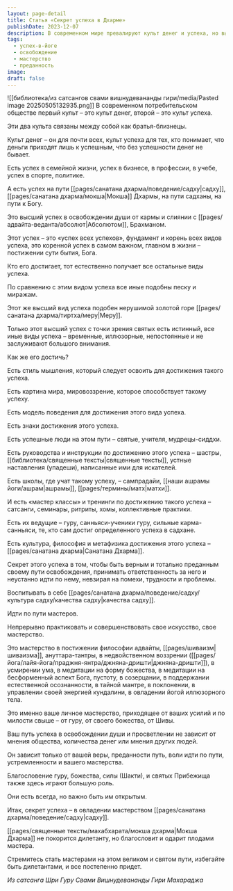 ```yaml
---
layout: page-detail
title: Статья «Секрет успеха в Дхарме»
publishDate: 2023-12-07
description: В современном мире превалируют культ денег и успеха, но высший успех - это освобождение души и слияние с Абсолютом. Этот успех - фундамент всех остальных, а все мирские достижения по сравнению с ним иллюзорны. Достичь его можно через верность пути, постоянную практику, развитие мастерства садху, опору на учения, наставников и благословения. Секрет - в тотальной преданности и личном совершенствовании на пути Мокши.
tags:
  - успех-в-йоге
  - освобождение
  - мастерство
  - преданность
image: 
draft: false
---
```

![[библиотека/из сатсангов свами вишнудевананды гири/media/Pasted image 20250505132935.png]]
 В современном потребительском обществе первый культ – это культ денег, второй – это культ успеха.

 Эти два культа связаны между собой как братья-близнецы.

 Культ денег – он для почти всех, культ успеха для тех, кто понимает, что деньги приходят лишь к успешным, что без успешности денег не бывает.

 Есть успех в семейной жизни, успех в бизнесе, в профессии, в учебе, успех в спорте, политике.

 А есть успех на пути [[pages/санатана дхарма/поведение/садху|садху]], [[pages/санатана дхарма/мокша|Мокша]] Дхармы, на пути садханы, на пути к Богу.

 Это высший успех в освобождении души от кармы и слиянии с [[pages/адвайта-веданта/абсолют|Абсолютом]], Брахманом.

 Этот успех – это «успех всех успехов», фундамент и корень всех видов успеха, это коренной успех в самом важном, главном в жизни – постижении сути бытия, Бога.

 Кто его достигает, тот естественно получает все остальные виды успеха.

 По сравнению с этим видом успеха все иные подобны песку и миражам.

 Этот же высший вид успеха подобен нерушимой золотой горе [[pages/санатана дхарма/тиртха/меру|Меру]].

 Только этот высший успех с точки зрения святых есть истинный, все иные виды успеха – временные, иллюзорные, непостоянные и не заслуживают большого внимания.

 Как же его достичь?

 Есть стиль мышления, который следует освоить для достижения такого успеха.

 Есть картина мира, мировоззрение, которое способствует такому успеху.

 Есть модель поведения для достижения этого вида успеха.

 Есть знаки достижения этого успеха.

 Есть успешные люди на этом пути – святые, учителя, мудрецы-сиддхи.

 Есть руководства и инструкции по достижению этого успеха – шастры, [[библиотека/священные тексты|священные тексты]], устные наставления (упадеши), написанные ими для искателей.

 Есть школы, где учат такому успеху, – сампрадайи, [[наши ашрамы йоги/ашрам|ашрамы]], [[pages/термины/матх|матхи]].

 И есть «мастер классы» и тренинги по достижению такого успеха – сатсанги, семинары, ритриты, хомы, коллективные практики.

 Есть их ведущие – гуру, санньяси-ученики гуру, сильные карма-санньяси, те, кто сам достиг определенного успеха в садхане.

 Есть культура, философия и метафизика достижения этого успеха – [[pages/санатана дхарма|Санатана Дхарма]].

 Секрет этого успеха в том, чтобы быть верным и тотально преданным своему пути освобождения, принимать ответственность за него и неустанно идти по нему, невзирая на помехи, трудности и проблемы.

 Воспитывать в себе [[pages/санатана дхарма/поведение/садху/культура садху/качества садху|качества садху]].

 Идти по пути мастеров.

 Непрерывно практиковать и совершенствовать свое искусство, свое мастерство.

 Это мастерство в постижении философии адвайты, [[pages/шиваизм|шиваизма]], ануттара-тантры, в недвойственном воззрении ([[pages/йога/лайя-йога/праджня-янтра/джняна-дришти|джняна-дришти]]), в усмирении ума, в медитации на форму божества, в медитации на бесформенный аспект Бога, пустоту, в созерцании, в поддержании естественной осознанности, в тайной мантре, в поклонении, в управлении своей энергией кундалини, в овладении йогой иллюзорного тела.

 Это именно ваше личное мастерство, приходящее от ваших усилий и по милости свыше – от гуру, от своего божества, от Шивы.

 Ваш путь успеха в освобождении души и просветлении не зависит от мнения общества, количества денег или мнения других людей.

 Он зависит только от вашей веры, преданности путь, воли идти по пути, устремленности и вашего мастерства.

 Благословение гуру, божества, силы (Шакти), и святых Прибежища также здесь играют большую роль.

 Они есть всегда, но важно быть им открытым.

 Итак, секрет успеха – в овладении мастерством [[pages/санатана дхарма/поведение/садху|садху]].

 [[pages/священные тексты/махабхарата/мокша дхарма|Мокша Дхарма]] не покорится дилетанту, но благословит и одарит плодами мастера.

 Стремитесь стать мастерами на этом великом и святом пути, избегайте быть дилетантами, и все постепенно придет.

*Из сатсанга Шри Гуру Свами Вишнудевананды Гири Махараджа*